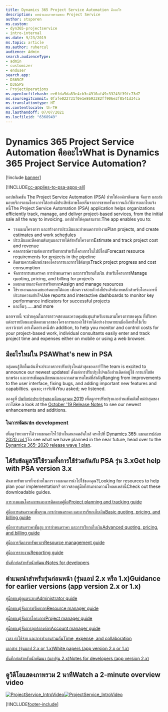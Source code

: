 ```yaml
---
title: Dynamics 365 Project Service Automation คืออะไร
description: บทนำและภาพรวมของ Project Service
author: stsporen
ms.custom:
- dyn365-projectservice
- intro-internal
ms.date: 9/23/2019
ms.topic: article
ms.author: ruhercul
audience: Admin
search.audienceType:
- admin
- customizer
- enduser
search.app:
- D365CE
- D365PS
- ProjectOperations
ms.openlocfilehash: ee6fda5da83e4cb3c4910af49c33243f39fc73d7
ms.sourcegitcommit: 0fafe022731f0e1e8693382ff906e3f8541d34ca
ms.translationtype: HT
ms.contentlocale: th-TH
ms.lasthandoff: 07/07/2021
ms.locfileid: "6368949"
---
```

# <a name="what-is-dynamics-365-project-service-automation"></a><span data-ttu-id="d45bd-103">Dynamics 365 Project Service Automation คืออะไร</span><span class="sxs-lookup"><span data-stu-id="d45bd-103">What is Dynamics 365 Project Service Automation?</span></span>

[!include [banner](../includes/psa-now-project-operations.md)]

[!INCLUDE[cc-applies-to-psa-apps-all](../includes/cc-applies-to-psa-apps-all.md)]

<span data-ttu-id="d45bd-104">แอปพลิเคชัน The Project Service Automation (PSA) ช่วยให้องค์กรติดตาม จัดการ และส่งมอบบริการตามโครงการได้อย่างมีประสิทธิภาพโดยเริ่มจากการขายครั้งแรกจนถึงวิธีการออกใบแจ้งหนี้</span><span class="sxs-lookup"><span data-stu-id="d45bd-104">The Project Service Automation (PSA) application helps organizations efficiently track, manage, and deliver project-based services, from the initial sale all the way to invoicing.</span></span> <span data-ttu-id="d45bd-105">แอปช่วยให้คุณสามารถ:</span><span class="sxs-lookup"><span data-stu-id="d45bd-105">The app enables you to:</span></span>

- <span data-ttu-id="d45bd-106">วางแผนโครงการ และสร้างการประเมินและกำหนดการทำงาน</span><span class="sxs-lookup"><span data-stu-id="d45bd-106">Plan projects, and create estimates and work schedules</span></span>
- <span data-ttu-id="d45bd-107">ประเมินและติดตามต้นทุนและรายได้สำหรับโครงการ</span><span class="sxs-lookup"><span data-stu-id="d45bd-107">Estimate and track project cost and revenue</span></span>
- <span data-ttu-id="d45bd-108">คาดการณ์ความต้องการทรัพยากรสำหรับโครงการในไปป์ไลน์</span><span class="sxs-lookup"><span data-stu-id="d45bd-108">Forecast resource requirements for projects in the pipeline</span></span>
- <span data-ttu-id="d45bd-109">ติดตามความคืบหน้าของโครงการและการใช้ต้นทุน</span><span class="sxs-lookup"><span data-stu-id="d45bd-109">Track project progress and cost consumption</span></span>
- <span data-ttu-id="d45bd-110">จัดการการเสนอราคา การกำหนดราคา และการเรียกเก็บเงิน สำหรับโครงการ</span><span class="sxs-lookup"><span data-stu-id="d45bd-110">Manage quoting, pricing, and billing for projects</span></span>
- <span data-ttu-id="d45bd-111">มอบหมายและจัดการทรัพยากร</span><span class="sxs-lookup"><span data-stu-id="d45bd-111">Assign and manage resources</span></span>
- <span data-ttu-id="d45bd-112">ใช้รายงานและแดชบอร์ดแบบโต้ตอบ เพื่อตรวจสอบตัวบ่งชี้ประสิทธิภาพหลักสำหรับโครงการที่ประสบความสำเร็จ</span><span class="sxs-lookup"><span data-stu-id="d45bd-112">Use reports and interactive dashboards to monitor key performance indicators for successful projects</span></span>
- <span data-ttu-id="d45bd-113">และอื่นๆ...</span><span class="sxs-lookup"><span data-stu-id="d45bd-113">...and more</span></span>

<span data-ttu-id="d45bd-114">นอกจากนี้ จะช่วยคุณในการตรวจสอบและควบคุมต้นทุนสำหรับงานตามโครงการของคุณ ที่ปรึกษาแต่ละรายป้อนและติดตามเวลาของโครงการและค่าใช้จ่ายได้อย่างง่ายดายบนมือถือหรือใช้เว็บเบราว์เซอร์ อย่างใดอย่างหนึ่ง</span><span class="sxs-lookup"><span data-stu-id="d45bd-114">In addition, to help you monitor and control costs for your project-based work, individual consultants easily enter and track project time and expenses either on mobile or using a web browser.</span></span>

## <a name="whats-new-in-psa"></a><span data-ttu-id="d45bd-115">มีอะไรใหม่ใน PSA</span><span class="sxs-lookup"><span data-stu-id="d45bd-115">What's new in PSA</span></span>
<span data-ttu-id="d45bd-116">กลุ่มคนรู้สึกตื่นเต้นที่จะประกาศการปรับปรุงใหม่ล่าสุดของเรา!</span><span class="sxs-lookup"><span data-stu-id="d45bd-116">The team is excited to announce our newest updates!</span></span> <span data-ttu-id="d45bd-117">ตั้งแต่การปรับปรุงไปจนถึงส่วนติดต่อผู้ใช้ การแก้ไขข้อบกพร่อง และการเพิ่มคุณลักษณะและความสามารถใหม่ที่สำคัญ</span><span class="sxs-lookup"><span data-stu-id="d45bd-117">Ranging from improvements to the user interface, fixing bugs, and adding important new features and capabilties.</span></span> <span data-ttu-id="d45bd-118">คุณขอ; เรารับฟัง</span><span class="sxs-lookup"><span data-stu-id="d45bd-118">You asked; we listened.</span></span>

<span data-ttu-id="d45bd-119">ลองดูที่ [บันทึกย่อประจำรุ่นของเดือนตุลาคม 2019](/dynamics365-release-plan/2019wave2/index) เพื่อดูการปรับปรุงและส่วนเพิ่มเติมใหม่ล่าสุดของเรา</span><span class="sxs-lookup"><span data-stu-id="d45bd-119">Take a look at the [October '19 Release Notes](/dynamics365-release-plan/2019wave2/index) to see our newest enhancements and additions.</span></span>

### <a name="in-development"></a><span data-ttu-id="d45bd-120">ในการพัฒนา</span><span class="sxs-lookup"><span data-stu-id="d45bd-120">In development</span></span>
<span data-ttu-id="d45bd-121">เพื่อดูว่าพวกเราได้วางแผนอะไรไว้บ้างในอนาคตอันใกล้ ตรงไปที่ [Dynamics 365: แผนการปล่อย 2020 เวฟ 1](/dynamics365-release-plan/2020wave1/index)</span><span class="sxs-lookup"><span data-stu-id="d45bd-121">To see what we have planned in the near future, head over to the [Dynamics 365: 2020 release wave 1 plan](/dynamics365-release-plan/2020wave1/index).</span></span>

## <a name="get-help-with-psa-version-3x"></a><span data-ttu-id="d45bd-122">ได้รับข้อมูลวิธีใช้รวมทั้งการใช้ร่วมกันกับ PSA รุ่น 3.x</span><span class="sxs-lookup"><span data-stu-id="d45bd-122">Get help with PSA version 3.x</span></span>
<span data-ttu-id="d45bd-123">ค้นหาทรัพยากรที่จะช่วยในการวางแผนการนำไปใช้ของคุณ?</span><span class="sxs-lookup"><span data-stu-id="d45bd-123">Looking for resources to help plan your implementation?</span></span> <span data-ttu-id="d45bd-124">ตรวจสอบคู่มือที่สามารถดาวน์โหลดเหล่านี้</span><span class="sxs-lookup"><span data-stu-id="d45bd-124">Check out these downloadable guides.</span></span>

 [<span data-ttu-id="d45bd-125">การวางแผนโครงการและการติดตามคู่มือ</span><span class="sxs-lookup"><span data-stu-id="d45bd-125">Project planning and tracking guide</span></span>](../psa/implementation-guides/project-planning-tracking.md)

 [<span data-ttu-id="d45bd-126">คู่มือการเสนอราคาพื้นฐาน การกำหนดราคา และการเรียกเก็บเงิน</span><span class="sxs-lookup"><span data-stu-id="d45bd-126">Basic quoting, pricing, and billing guide</span></span>](../psa/implementation-guides/begin-quoting-pricing-billing.md)

 [<span data-ttu-id="d45bd-127">คู่มือการเสนอราคาขั้นสูง การกำหนดราคา และการเรียกเก็บเงิน</span><span class="sxs-lookup"><span data-stu-id="d45bd-127">Advanced quoting, pricing, and billing guide</span></span>](../psa/implementation-guides/adv-quoting-pricing-billing.md)

 [<span data-ttu-id="d45bd-128">คู่มือการจัดการทรัพยากร</span><span class="sxs-lookup"><span data-stu-id="d45bd-128">Resource management guide</span></span>](../psa/implementation-guides/resource-management-guide.md)

 [<span data-ttu-id="d45bd-129">คู่มือการรายงาน</span><span class="sxs-lookup"><span data-stu-id="d45bd-129">Reporting guide</span></span>](../psa/implementation-guides/reporting-guide.md)

 [<span data-ttu-id="d45bd-130">บันทึกย่อสำหรับนักพัฒนา</span><span class="sxs-lookup"><span data-stu-id="d45bd-130">Notes for developers</span></span>](../psa/developer-guides/overview-dev-notes-v3.x.md)

## <a name="guidance-for-earlier-versions-app-version-2x-or-1x"></a><span data-ttu-id="d45bd-131">คำแนะนำสำหรับรุ่นก่อนหน้า (รุ่นแอป 2.x หรือ 1.x)</span><span class="sxs-lookup"><span data-stu-id="d45bd-131">Guidance for earlier versions (app version 2.x or 1.x)</span></span>
 [<span data-ttu-id="d45bd-132">คู่มือของผู้ดูแลระบบ</span><span class="sxs-lookup"><span data-stu-id="d45bd-132">Administrator guide</span></span>](../psa/admin-guide.md)

 [<span data-ttu-id="d45bd-133">คู่มือของผู้จัดการทรัพยากร</span><span class="sxs-lookup"><span data-stu-id="d45bd-133">Resource manager guide</span></span>](../psa/resource-manager-guide.md)

 [<span data-ttu-id="d45bd-134">คู่มือของผู้จัดการโครงการ</span><span class="sxs-lookup"><span data-stu-id="d45bd-134">Project manager guide</span></span>](../psa/project-manager-guide.md)

 [<span data-ttu-id="d45bd-135">คู่มือของผู้จัดการลูกค้าองค์กร</span><span class="sxs-lookup"><span data-stu-id="d45bd-135">Account manager guide</span></span>](../psa/account-manager-guide.md)

 [<span data-ttu-id="d45bd-136">เวลา ค่าใช้จ่าย และการทำงานร่วมกัน</span><span class="sxs-lookup"><span data-stu-id="d45bd-136">Time, expense, and collaboration</span></span>](../psa/time-expense-collaboration-guide.md)

 [<span data-ttu-id="d45bd-137">เอกสาร (รุ่นแอป 2.x or 1.x)</span><span class="sxs-lookup"><span data-stu-id="d45bd-137">White papers (app version 2.x or 1.x)</span></span>](../psa/white-papers.md)

 [<span data-ttu-id="d45bd-138">บันทึกย่อสำหรับนักพัฒนา (แอปรุ่น 2.x)</span><span class="sxs-lookup"><span data-stu-id="d45bd-138">Notes for developers (app version 2.x)</span></span>](../psa/developer-guides/add-custom-qoi-forms-v2.x.md)

 ## <a name="watch-a-2-minute-overview-video"></a><span data-ttu-id="d45bd-139">ดูวิดีโอแสดงภาพรวม 2 นาที</span><span class="sxs-lookup"><span data-stu-id="d45bd-139">Watch a 2-minute overview video</span></span>
 <a name="heroArea"></a> <span data-ttu-id="d45bd-140">[![ProjectService_IntroVideo](../psa/media/project-service-intro-video.png "ProjectService_IntroVideo")](https://go.microsoft.com/fwlink/p/?LinkId=799457)</span><span class="sxs-lookup"><span data-stu-id="d45bd-140">[![ProjectService_IntroVideo](../psa/media/project-service-intro-video.png "ProjectService_IntroVideo")](https://go.microsoft.com/fwlink/p/?LinkId=799457)</span></span>




[!INCLUDE[footer-include](../includes/footer-banner.md)]